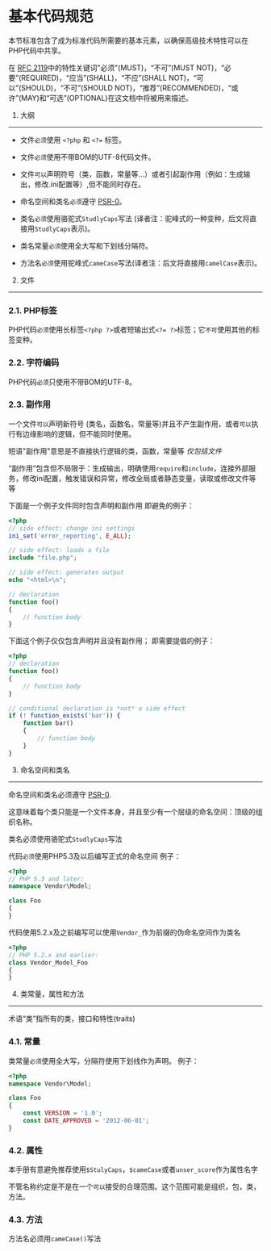 基本代码规范
=====================

本节标准包含了成为标准代码所需要的基本元素，以确保高级技术特性可以在PHP代码中共享。

在 [RFC 2119][]中的特性关键词"必须"(MUST)，“不可”(MUST NOT)，“必要”(REQUIRED)，“应当”(SHALL)，“不应”(SHALL NOT)，“可以”(SHOULD)，“不可”(SHOULD NOT)，“推荐”(RECOMMENDED)，“或许”(MAY)和“可选”(OPTIONAL)在这文档中将被用来描述。

[RFC 2119]: http://www.ietf.org/rfc/rfc2119.txt
[PSR-0]: https://github.com/php-fig/fig-standards/blob/master/accepted/PSR-0.md


1. 大纲 
-----------

- 文件`必须`使用 `<?php` 和 `<?=` 标签。

- 文件`必须`使用不带BOM的UTF-8代码文件。

- 文件`可以`声明符号（类，函数，常量等...）或者引起副作用（例如：生成输出，修改.ini配置等）,但不能同时存在。

- 命名空间和类名`必须`遵守 [PSR-0][]。

- 类名`必须`使用骆驼式`StudlyCaps`写法 (译者注：驼峰式的一种变种，后文将直接用`StudlyCaps`表示)。

- 类名常量`必须`使用全大写和下划线分隔符。

- 方法名`必须`使用驼峰式`cameCase`写法(译者注：后文将直接用`camelCase`表示)。


2. 文件
--------

### 2.1. PHP标签

PHP代码`必须`使用长标签`<?php ?>`或者短输出式`<?= ?>`标签；它`不可`使用其他的标签变种。

### 2.2. 字符编码

PHP代码`必须`只使用不带BOM的UTF-8。

### 2.3. 副作用

一个文件`可以`声明新符号 (类名，函数名，常量等)并且不产生副作用，或者`可以`执行有边缘影响的逻辑，但不能同时使用。

短语"副作用"意思是不直接执行逻辑的类，函数，常量等 *仅包括文件*

“副作用”包含但不局限于：生成输出，明确使用`require`和`include`，连接外部服务，修改ini配置，触发错误和异常，修改全局或者静态变量，读取或修改文件等等

下面是一个例子文件同时包含声明和副作用
即避免的例子：

```php
<?php   
// side effect: change ini settings
ini_set('error_reporting', E_ALL);

// side effect: loads a file
include "file.php";

// side effect: generates output
echo "<html>\n";

// declaration
function foo()
{
    // function body
}
```

下面这个例子仅仅包含声明并且没有副作用；
即需要提倡的例子：

```php
<?php
// declaration
function foo()
{
    // function body
}

// conditional declaration is *not* a side effect
if (! function_exists('bar')) {
    function bar()
    {
        // function body
    }
}
```


3. 命名空间和类名
----------------------------

命名空间和类名必须遵守 [PSR-0][].

这意味着每个类只能是一个文件本身，并且至少有一个层级的命名空间：顶级的组织名称。

类名必须使用骆驼式`StudlyCaps`写法

代码`必须`使用PHP5.3及以后编写正式的命名空间
例子：

```php
<?php
// PHP 5.3 and later:
namespace Vendor\Model;

class Foo
{
}
```

代码使用5.2.x及之前编写可以使用`Vendor_`作为前缀的伪命名空间作为类名

```php
<?php
// PHP 5.2.x and earlier:
class Vendor_Model_Foo
{
}
```

4. 类常量，属性和方法
-------------------------------------------

术语“类”指所有的类，接口和特性(traits)

### 4.1. 常量

类常量`必须`使用全大写，分隔符使用下划线作为声明。
例子：

```php
<?php
namespace Vendor\Model;

class Foo
{
    const VERSION = '1.0';
    const DATE_APPROVED = '2012-06-01';
}
```

### 4.2. 属性

本手册有意避免推荐使用`$StulyCaps`，`$cameCase`或者`unser_score`作为属性名字

不管名称约定是不是在一个`可以`接受的合理范围。这个范围可能是组织，包，类，方法。

### 4.3. 方法

方法名必须用`cameCase()`写法
